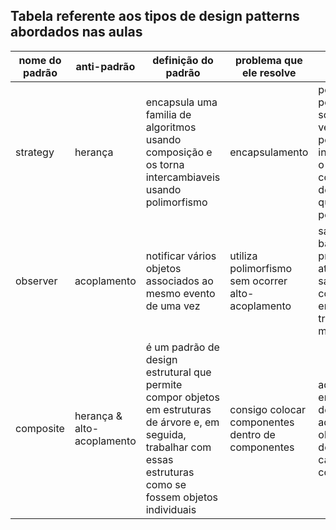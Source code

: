 ## Tabela referente aos tipos de design patterns abordados nas aulas
| nome do padrão | anti-padrão | definição do padrão | problema que ele resolve | exemplo | aplicações |
| -------------- | ----------- | ------------------- | ------------------------ | ------- | -----------|
|    strategy    |   herança   | encapsula uma familia de algoritmos usando composição e os torna intercambiaveis usando polimorfismo | encapsulamento | perguntar qual pessoa tem o sobrenome, em vez de perguntar individualmente o nome completo pra descobrir de qual familia pertence | https://github.com/LaizaCristina/bertoti/tree/main/ENGENHARIA%20SOFTWARE%203/STRATEGY |
|    observer    | acoplamento | notificar vários objetos associados ao mesmo evento de uma vez | utiliza polimorfismo sem ocorrer alto-acoplamento | saldo em conta bancária, precisa atualizar o saldo nas contas envolvidas na transação ao mesmo tempo | https://github.com/LaizaCristina/bertoti/tree/main/ENGENHARIA%20SOFTWARE%203/OBSERVER |
|   composite    | herança & alto-acoplamento | é um padrão de design estrutural que permite compor objetos em estruturas de árvore e, em seguida, trabalhar com essas estruturas como se fossem objetos individuais | consigo colocar componentes dentro de componentes | adicionar itens em um carrinho de compra, adiciono objetos dentro do objeto carrinho de compras| https://github.com/LaizaCristina/bertoti/tree/main/ENGENHARIA%20SOFTWARE%203/COMPOSITE |


